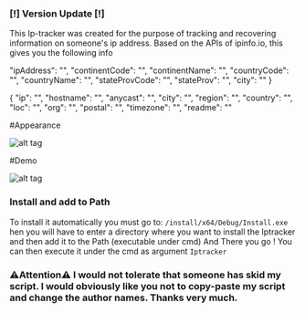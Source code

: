 

### [!] Version Update [!]

This Ip-tracker was created for the purpose of tracking and recovering information on someone's ip address. Based on the APIs of ipinfo.io, this gives you the following info 
 
  "ipAddress": "",
    "continentCode": "",
    "continentName": "",
    "countryCode": "",
    "countryName": "",
    "stateProvCode": "",
    "stateProv": "",
    "city": ""
}

{
  "ip": "",
  "hostname": "",
  "anycast": "",
  "city": "",
  "region": "",
  "country": "",
  "loc": "",
  "org": "",
  "postal": "",
  "timezone": "",
  "readme": ""

#Appearance

![alt tag](https://media.discordapp.net/attachments/1154085896602259550/1177556410809196594/image.png)

#Demo

![alt tag](https://cdn.discordapp.com/attachments/1154085896602259550/1177556344237207552/image.png?ex=6572efce&is=65607ace&hm=dccdf55cd2bd076efa55f74ef1944c422c08262e47facf97c850adf115a86768&)


### Install and add to Path

To install it automatically you must go to: `/install/x64/Debug/Install.exe`
hen you will have to enter a directory where you want to install the Iptracker and then add it to the Path (executable under cmd)
And There you go ! You can then execute it under the cmd as argument `Iptracker`

### ⚠️Attention⚠️ I would not tolerate that someone has skid my script. I would obviously like you not to copy-paste my script and change the author names. Thanks very much.
  
